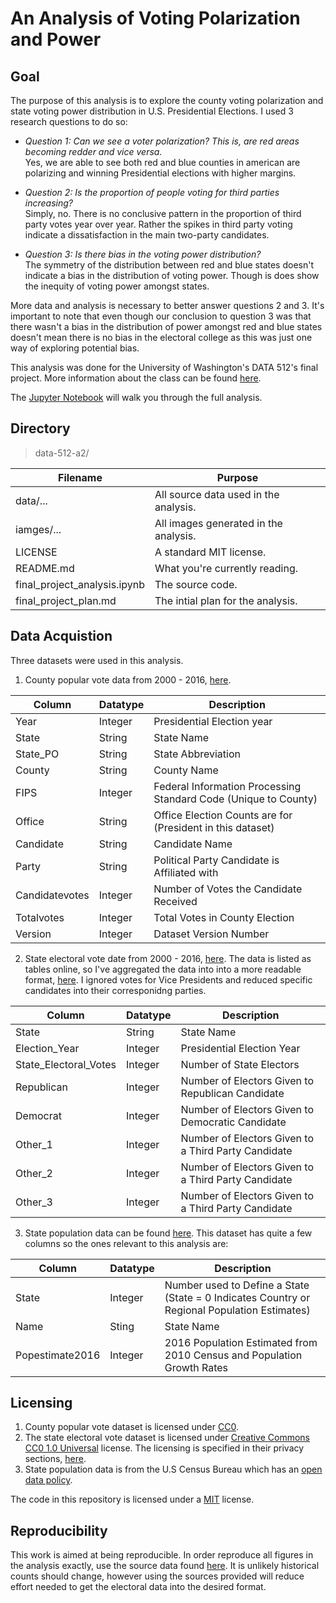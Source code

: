 # An Analysis of Voting Polarization and Power

## Goal
The purpose of this analysis is to explore the county voting polarization and state voting power distribution in U.S. Presidential Elections. I used 3 research questions to do so:

* _Question 1: Can we see a voter polarization? This is, are red areas becoming redder and vice versa._ 
<br>Yes, we are able to see both red and blue counties in american are polarizing and winning Presidential elections with higher margins.<br/>
  
* _Question 2: Is the proportion of people voting for third parties increasing?_
<br>Simply, no. There is no conclusive pattern in the proportion of third party votes year over year. Rather the spikes in third party voting indicate a dissatisfaction in the main two-party candidates. <br/>

* _Question 3: Is there bias in the voting power distribution?_ 
<br>The symmetry of the distribution between red and blue states doesn't indicate a bias in the distribution of voting power. Though is does show the inequity of voting power amongst states.<br/>

More data and analysis is necessary to better answer questions 2 and 3. It's important to note that even though our conclusion to question 3 was that there wasn't a bias in the distribution of power amongst red and blue states doesn't mean there is no bias in the electoral college as this was just one way of exploring potential bias.

This analysis was done for the University of Washington's DATA 512's final project. More information about the class can be found [here](https://wiki.communitydata.cc/Human_Centered_Data_Science_(Fall_2018)).

The [Jupyter Notebook](https://github.com/mag3141592/data-512-final-project/blob/master/final_project_analysis.ipynb) will walk you through the full analysis.

## Directory
> data-512-a2/

| Filename | Purpose |
| --- | --- |
| data/... | All source data used in the analysis. |
| iamges/... | All images generated in the analysis. |
| LICENSE | A standard MIT license. |
| README.md | What you're currently reading. |
| final_project_analysis.ipynb | The source code. |
| final_project_plan.md | The intial plan for the analysis. |

## Data Acquistion
Three datasets were used in this analysis.

1. County popular vote data from 2000 - 2016, [here](https://dataverse.harvard.edu/dataset.xhtml?persistentId=doi:10.7910/DVN/VOQCHQ).

| Column | Datatype | Description |
| --- | --- | --- |
| Year| Integer | Presidential Election year |
| State | String | State Name |
| State_PO | String | State Abbreviation |
| County | String | County Name |
| FIPS | Integer | Federal Information Processing Standard Code (Unique to County) |
| Office | String | Office Election Counts are for (President in this dataset) |
| Candidate | String | Candidate Name |
| Party | String | Political Party Candidate is Affiliated with|
| Candidatevotes | Integer | Number of Votes the Candidate Received |
| Totalvotes | Integer | Total Votes in County Election |
| Version | Integer | Dataset Version Number |

2. State electoral vote date from 2000 - 2016, [here](https://www.archives.gov/federal-register/electoral-college/votes/2000_2005.html#2016). The data is listed as tables online, so I've aggregated the data into into a more readable format, [here](https://github.com/mag3141592/data-512-final-project/blob/master/data/electoralpres_2000-2016.csv). I ignored votes for Vice Presidents and reduced specific candidates into their corresponidng parties.

| Column | Datatype | Description |
| --- | --- | --- |
| State | String | State Name |
| Election_Year | Integer | Presidential Election Year|
| State_Electoral_Votes | Integer| Number of State Electors |
| Republican | Integer| Number of Electors Given to Republican Candidate |
| Democrat | Integer| Number of Electors Given to Democratic Candidate |
| Other_1 | Integer| Number of Electors Given to a Third Party Candidate |
| Other_2 | Integer| Number of Electors Given to a Third Party Candidate |
| Other_3 | Integer| Number of Electors Given to a Third Party Candidate |

3. State population data can be found [here](https://www.census.gov/data/tables/2017/demo/popest/state-total.html). This dataset has quite a few columns so the ones relevant to this analysis are:

| Column | Datatype | Description |
| --- | --- | --- |
| State | Integer | Number used to Define a State (State = 0 Indicates Country or Regional Population Estimates) |
| Name | Sting | State Name |
| Popestimate2016 | Integer| 2016 Population Estimated from 2010 Census and Population Growth Rates |

## Licensing
1. County popular vote dataset is licensed under [CC0](https://creativecommons.org/share-your-work/public-domain/cc0/).
2. The state electoral vote dataset is licensed under [Creative Commons CC0 1.0 Universal](https://creativecommons.org/publicdomain/zero/1.0/) license. The licensing is specified in their privacy sections, [here](https://www.archives.gov/global-pages/privacy.html).
3. State population data is from the U.S Census Bureau which has an [open data policy](https://www.census.gov/about/policies/open-gov/open-data.html). 

The code in this repository is licensed under a [MIT](https://opensource.org/licenses/MIT) license.

## Reproducibility
This work is aimed at being reproducible. In order reproduce all figures in the analysis exactly, use the source data found [here](https://github.com/mag3141592/data-512-a2/blob/master/data).  It is unlikely historical counts should change, however using the sources provided will reduce effort needed to get the electoral data into the desired format.
